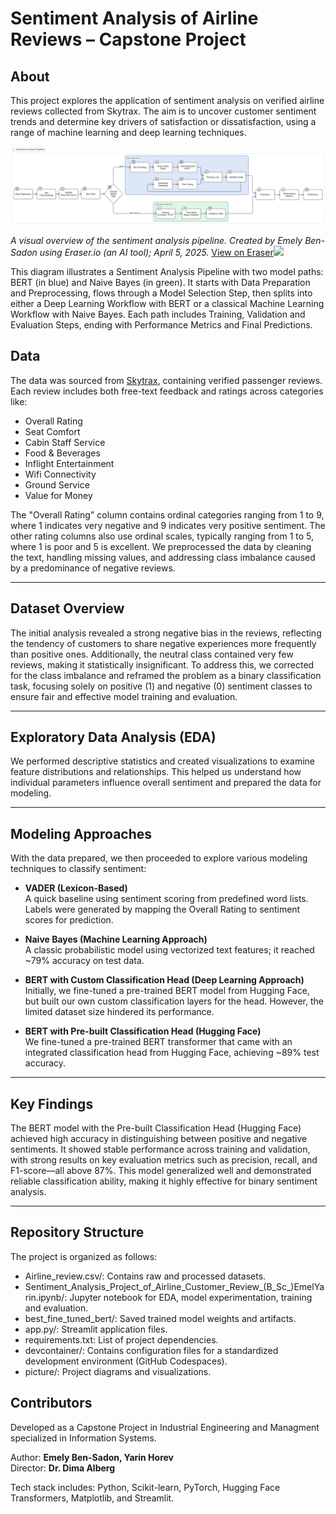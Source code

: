 # Sentiment Analysis of Airline Reviews – Capstone Project

## About
This project explores the application of sentiment analysis on verified airline reviews collected from Skytrax. The aim is to uncover customer sentiment trends and determine key drivers of satisfaction or dissatisfaction, using a range of machine learning and deep learning techniques.

![Sentiment Analysis Project Pipeline](picture/SA_pipeline.png)  

*A visual overview of the sentiment analysis pipeline. Created by Emely Ben-Sadon using Eraser.io (an AI tool); April 5, 2025.*
[View on Eraser![]("https://app.eraser.io/workspace/z48nJv0aMvHimOS8FYfM/preview)](https://app.eraser.io/workspace/z48nJv0aMvHimOS8FYfM)

This diagram illustrates a Sentiment Analysis Pipeline with two model paths: BERT (in blue) and Naive Bayes (in green). It starts with Data Preparation and Preprocessing, flows through a Model Selection Step, then splits into either a Deep Learning Workflow with BERT or a classical Machine Learning Workflow with Naive Bayes. Each path includes Training, Validation and Evaluation Steps, ending with Performance Metrics and Final Predictions.

## Data

The data was sourced from [Skytrax](https://www.airlinequality.com/), containing verified passenger reviews. Each review includes both free-text feedback and ratings across categories like:

- Overall Rating
- Seat Comfort  
- Cabin Staff Service  
- Food & Beverages  
- Inflight Entertainment  
- Wifi Connectivity
- Ground Service 
- Value for Money

The "Overall Rating" column contains ordinal categories ranging from 1 to 9, where 1 indicates very negative and 9 indicates very positive sentiment. The other rating columns also use ordinal scales, typically ranging from 1 to 5, where 1 is poor and 5 is excellent. 
We preprocessed the data by cleaning the text, handling missing values, and addressing class imbalance caused by a predominance of negative reviews.

---

## Dataset Overview

The initial analysis revealed a strong negative bias in the reviews, reflecting the tendency of customers to share negative experiences more frequently than positive ones. Additionally, the neutral class contained very few reviews, making it statistically insignificant. To address this, we corrected for the class imbalance and reframed the problem as a binary classification task, focusing solely on positive (1) and negative (0) sentiment classes to ensure fair and effective model training and evaluation.

---

## Exploratory Data Analysis (EDA)

We performed descriptive statistics and created visualizations to examine feature distributions and relationships. This helped us understand how individual parameters influence overall sentiment and prepared the data for modeling.

---

## Modeling Approaches

With the data prepared, we then proceeded to explore various modeling techniques to classify sentiment:

- **VADER (Lexicon-Based)**  
  A quick baseline using sentiment scoring from predefined word lists. Labels were generated by mapping the Overall Rating to sentiment scores for   prediction.
- **Naive Bayes (Machine Learning Approach)**  
  A classic probabilistic model using vectorized text features; it reached ~79% accuracy on test data.

- **BERT with Custom Classification Head (Deep Learning Approach)**  
  Initially, we fine-tuned a pre-trained BERT model from Hugging Face, but built our own custom classification layers for the head. However, the     limited dataset size hindered its performance.

- **BERT with Pre-built Classification Head (Hugging Face)**  
  We fine-tuned a pre-trained BERT transformer that came with an integrated classification head from Hugging Face, achieving ~89% test accuracy.

---

## Key Findings

The BERT model with the Pre-built Classification Head (Hugging Face) achieved high accuracy in distinguishing between positive and negative sentiments. It showed stable performance across training and validation, with strong results on key evaluation metrics such as precision, recall, and F1-score—all above 87%. This model generalized well and demonstrated reliable classification ability, making it highly effective for binary sentiment analysis.

---

## Repository Structure

The project is organized as follows:

- Airline_review.csv/: Contains raw and processed datasets.
- Sentiment_Analysis_Project_of_Airline_Customer_Review_(B_Sc_)EmelYarin.ipynb/: Jupyter notebook for EDA, model experimentation, training and evaluation.
- best_fine_tuned_bert/: Saved trained model weights and artifacts.
- app.py/: Streamlit application files.
- requirements.txt: List of project dependencies.
- devcontainer/: Contains configuration files for a standardized development environment (GitHub Codespaces).
- picture/: Project diagrams and visualizations.

## Contributors

Developed as a Capstone Project in Industrial Engineering and Managment specialized in Information Systems. 

Author: **Emely Ben-Sadon, Yarin Horev**   
Director: **Dr. Dima Alberg**   

Tech stack includes: Python, Scikit-learn, PyTorch, Hugging Face Transformers, Matplotlib, and Streamlit.
